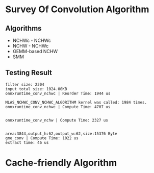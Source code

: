 # Survey Of Convolution Algorithm 

## Algorithms

- NCHWc - NCHWc
- NCHW - NCHWc
- GEMM-based NCHW
- SMM


## Testing Result

```
filter size: 2304
input total size: 1024.00KB
onnxruntime_conv_nchwc | Reorder Time: 1944 us

MLAS_NCHWC_CONV_NCHWC_ALGORITHM kernel was called: 1984 times.
onnxruntime_conv_nchwc | Compute Time: 4707 us


onnxruntime_conv_nchw | Compute Time: 2327 us


area:3844,output_h:62,output_w:62,size:15376 Byte
gme_conv | Compute Time: 1022 us
extract time: 46 us
```

# Cache-friendly Algorithm